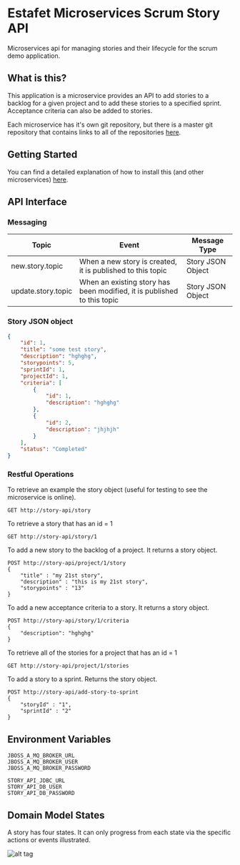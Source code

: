 # Estafet Microservices Scrum Story API
Microservices api for managing stories and their lifecycle for the scrum demo application.
## What is this?
This application is a microservice provides an API to add stories to a backlog for a given project and to add these stories to a specified sprint. Acceptance criteria can also be added to stories.

Each microservice has it's own git repository, but there is a master git repository that contains links to all of the repositories [here](https://github.com/stericbro/estafet-microservices-scrum).
## Getting Started
You can find a detailed explanation of how to install this (and other microservices) [here](https://github.com/stericbro/estafet-microservices-scrum#getting-started).
## API Interface

### Messaging

|Topic   |Event    |Message Type |
|--------|---------|-------------|
|new.story.topic|When a new story is created, it is published to this topic|Story JSON Object|
|update.story.topic|When an existing story has been modified, it is published to this topic|Story JSON Object|

### Story JSON object

```json
{
    "id": 1,
    "title": "some test story",
    "description": "hghghg",
    "storypoints": 5,
    "sprintId": 1,
    "projectId": 1,
    "criteria": [
        {
            "id": 1,
            "description": "hghghg"
        },
        {
            "id": 2,
            "description": "jhjhjh"
        }
    ],
    "status": "Completed"
}
```

### Restful Operations

To retrieve an example the story object (useful for testing to see the microservice is online).

```
GET http://story-api/story
```

To retrieve a story that has an id = 1

```
GET http://story-api/story/1
```

To add a new story to the backlog of a project. It returns a story object.

```
POST http://story-api/project/1/story
{
	"title" : "my 21st story",
	"description" : "this is my 21st story",
	"storypoints" : "13"
}
```

To add a new acceptance criteria to a story. It returns a story object.

```
POST http://story-api/story/1/criteria
{
	"description": "hghghg"
}
```

To retrieve all of the stories for a project that has an id = 1

```
GET http://story-api/project/1/stories
```

To add a story to a sprint. Returns the story object.

```
POST http://story-api/add-story-to-sprint
{
	"storyId" : "1",
	"sprintId" : "2"
}
```

## Environment Variables
```
JBOSS_A_MQ_BROKER_URL
JBOSS_A_MQ_BROKER_USER
JBOSS_A_MQ_BROKER_PASSWORD

STORY_API_JDBC_URL
STORY_API_DB_USER
STORY_API_DB_PASSWORD
```

## Domain Model States
A story has four states. It can only progress from each state via the specific actions or events illustrated.

![alt tag](https://github.com/stericbro/estafet-microservices-scrum-api-story/blob/master/StoryStateModel.png)


